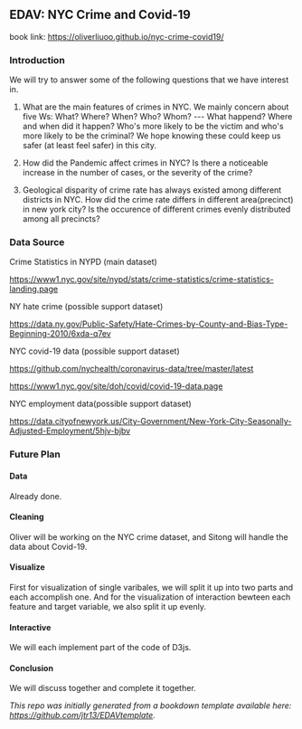 ## EDAV: NYC Crime and Covid-19
book link: https://oliverliuoo.github.io/nyc-crime-covid19/

### Introduction
We will try to answer some of the following questions that we have interest in.

1. What are the main features of crimes in NYC. We mainly concern about five Ws: What? Where? When? Who? Whom? --- What happend? Where and when did it happen? Who's more
likely to be the victim and who's more likely to be the criminal? We hope knowing these could
keep us safer (at least feel safer) in this city.

2. How did the Pandemic affect crimes in NYC? Is there a noticeable increase in the number of cases, or the severity of the crime?

3. Geological disparity of crime rate has always existed among different districts in NYC. How did the
crime rate differs in different area(precinct) in new york city? Is the occurence of different crimes
evenly distributed among all precincts?
### Data Source
Crime Statistics in NYPD (main dataset)

https://www1.nyc.gov/site/nypd/stats/crime-statistics/crime-statistics-landing.page

NY hate crime (possible support dataset)

https://data.ny.gov/Public-Safety/Hate-Crimes-by-County-and-Bias-Type-Beginning-2010/6xda-q7ev

NYC covid-19 data (possible support dataset)

https://github.com/nychealth/coronavirus-data/tree/master/latest

https://www1.nyc.gov/site/doh/covid/covid-19-data.page

NYC employment data(possible support dataset)

https://data.cityofnewyork.us/City-Government/New-York-City-Seasonally-Adjusted-Employment/5hjv-bjbv

### Future Plan
#### Data 
Already done.
#### Cleaning
Oliver will be working on the NYC crime dataset, and Sitong will handle the data about Covid-19.
#### Visualize
First for visualization of single varibales, we will split it up into two parts and each accomplish one.
And for the visualization of interaction bewteen each feature and target variable, we also split it up evenly.
#### Interactive
We will each implement part of the code of D3js.
#### Conclusion
We will discuss together and complete it together.

*This repo was initially generated from a bookdown template available here: https://github.com/jtr13/EDAVtemplate.*	




